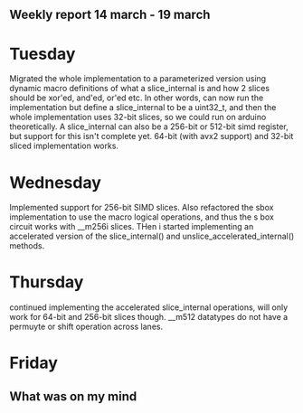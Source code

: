 ## Weekly report 14 march - 19 march

# Tuesday

Migrated the whole implementation to a parameterized version using dynamic macro definitions of what a slice_internal is and how
2 slices should be xor'ed, and'ed, or'ed etc. In other words, can now run the implementation but define a slice_internal to be a
uint32_t, and then the whole implementation uses 32-bit slices, so we could run on arduino theoretically. A slice_internal can
also be a 256-bit or 512-bit simd register, but support for this isn't complete yet. 64-bit (with avx2 support) and
32-bit sliced implementation works.

# Wednesday

Implemented support for 256-bit SIMD slices. Also refactored the sbox implementation to use the macro logical
operations, and thus the s box circuit works with __m256i slices. THen i started implementing an accelerated version of
the slice_internal() and unslice_accelerated_internal() methods.

# Thursday

continued implementing the accelerated slice_internal operations, will only work for 64-bit and 256-bit slices though. __m512
datatypes do not have a permuyte or shift operation across lanes.

# Friday

## What was on my mind

